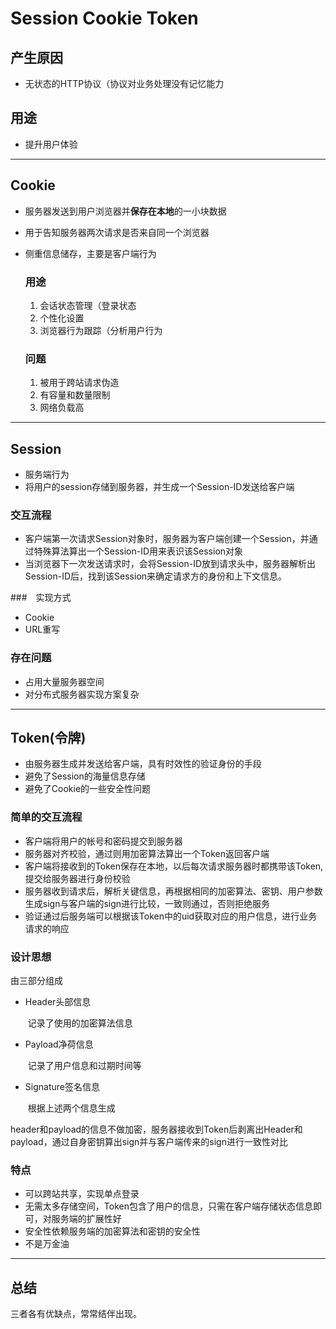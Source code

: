 # Session Cookie Token

## 产生原因

- 无状态的HTTP协议（协议对业务处理没有记忆能力

## 用途

- 提升用户体验

---

## Cookie

- 服务器发送到用户浏览器并**保存在本地**的一小块数据

- 用于告知服务器两次请求是否来自同一个浏览器

- 侧重信息储存，主要是客户端行为

  ### 用途

  1. 会话状态管理（登录状态
  2. 个性化设置
  3. 浏览器行为跟踪（分析用户行为

  ### 问题

  1. 被用于跨站请求伪造
  2. 有容量和数量限制
  3. 网络负载高



---

## Session

- 服务端行为
- 将用户的session存储到服务器，并生成一个Session-ID发送给客户端



### 交互流程

- 客户端第一次请求Session对象时，服务器为客户端创建一个Session，并通过特殊算法算出一个Session-ID用来表识该Session对象
- 当浏览器下一次发送请求时，会将Session-ID放到请求头中，服务器解析出Session-ID后，找到该Session来确定请求方的身份和上下文信息。



###　实现方式

- Cookie
- URL重写



### 存在问题

- 占用大量服务器空间
- 对分布式服务器实现方案复杂



---

## Token(令牌)

- 由服务器生成并发送给客户端，具有时效性的验证身份的手段
- 避免了Session的海量信息存储
- 避免了Cookie的一些安全性问题



### 简单的交互流程

- 客户端将用户的帐号和密码提交到服务器
- 服务器对齐校验，通过则用加密算法算出一个Token返回客户端
- 客户端将接收到的Token保存在本地，以后每次请求服务器时都携带该Token,提交给服务器进行身份校验
- 服务器收到请求后，解析关键信息，再根据相同的加密算法、密钥、用户参数生成sign与客户端的sign进行比较，一致则通过，否则拒绝服务
- 验证通过后服务端可以根据该Token中的uid获取对应的用户信息，进行业务请求的响应



### 设计思想

由三部分组成

- Header头部信息

  ​	记录了使用的加密算法信息

- Payload净荷信息

  ​	记录了用户信息和过期时间等

- Signature签名信息

  ​	根据上述两个信息生成

header和payload的信息不做加密，服务器接收到Token后剥离出Header和payload，通过自身密钥算出sign并与客户端传来的sign进行一致性对比



### 特点

- 可以跨站共享，实现单点登录
- 无需太多存储空间，Token包含了用户的信息，只需在客户端存储状态信息即可，对服务端的扩展性好
- 安全性依赖服务端的加密算法和密钥的安全性
- 不是万金油



---

## 总结

三者各有优缺点，常常结伴出现。